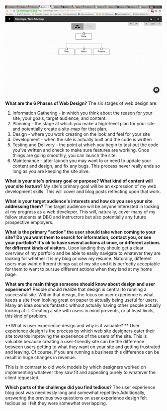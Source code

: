 ![Site-map image](imgs/site-map.png "Site map for my site")


**What are the 6 Phases of Web Design?**
The six stages of web design are: 

1) Information Gathering - in which you think about the reason for your site, your goals, target audience, and content.
2) Planning - the stage at which you make a high-level plan for your site and potentially create a site-map for that plan.
3) Design - where you work creating on the look and feel for your site
4) Development - when the site is actually built and the code is written
5) Testing and Delivery - the point at which you begin to test out the code you've written and check to make sure features are working. Once things are going smoothly, you can launch the site.
6) Maintenance - after launch you may want to or need to update your content and design, and fix any bugs. This process never really ends so long as you are keeping the site alive. 


**What is your site's primary goal or purpose? What kind of content will your site feature?**
My site's primary goal will be an expression of my web development skills. This will cover and blog posts reflecting upon that work.

**What is your target audience's interests and how do you see your site addressing them?**
The target audience will be anyone interested in looking at my progress as a web developer. This will, naturally, cover many of my fellow students at DBC and instructors but also potentially any future prospective employers.


**What is the primary "action" the user should take when coming to your site? Do you want them to search for information, contact you, or see your portfolio? It's ok to have several actions at once, or different actions for different kinds of visitors.**
Upon landing they should get a clear overview of my portfolio and be able to easily navigate to whatever they are looking for whether it is my blog or view my resume. Naturally, different users may want different things out of my site and it is perfectly acceptable for them to want to pursue different actions when they land at my home page.


**What are the main things someone should know about design and user experience?**
People should realize that design is central to running a successful site. Within that design, the focus on user experience is what keeps a site from looking great on paper to actually being useful for users. Many an idea sounds fantastic without actually having other people actually looking at it. Creating a site with users in mind prevents, or at least limits, this kind of problem.  


**What is user experience design and why is it valuable? **
User experience design is the process by which web site designers cater their site towards improving the experience of the users of the site. This is valuable because creating a user-friendly site can be the difference between users getting to what they want on your site and getting frustrated and leaving. Of course, if you are running a business this difference can be result in huge changes in revenue.

This is in contrast to old work models by which designers worked on implementing whatever they saw fit and appealing purely to whatever the client requested.

**Which parts of the challenge did you find tedious?**
The user experience blog post was needlessly long and somewhat repetitive.Additionally, answering the previous two questions on user experience design felt tedious as I felt they were somewhat overlapping.